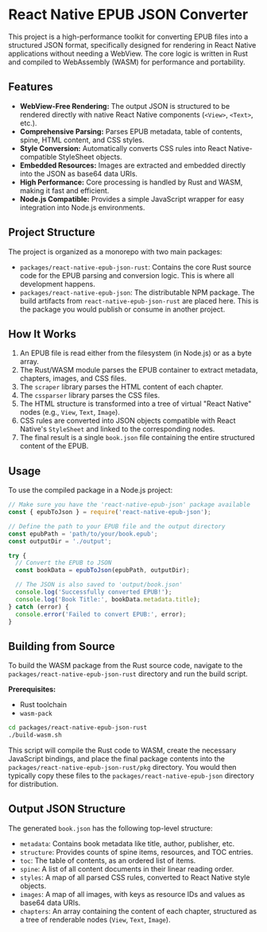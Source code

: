 # React Native EPUB JSON Converter

This project is a high-performance toolkit for converting EPUB files into a structured JSON format, specifically designed for rendering in React Native applications without needing a WebView. The core logic is written in Rust and compiled to WebAssembly (WASM) for performance and portability.

## Features

- **WebView-Free Rendering:** The output JSON is structured to be rendered directly with native React Native components (`<View>`, `<Text>`, etc.).
- **Comprehensive Parsing:** Parses EPUB metadata, table of contents, spine, HTML content, and CSS styles.
- **Style Conversion:** Automatically converts CSS rules into React Native-compatible StyleSheet objects.
- **Embedded Resources:** Images are extracted and embedded directly into the JSON as base64 data URIs.
- **High Performance:** Core processing is handled by Rust and WASM, making it fast and efficient.
- **Node.js Compatible:** Provides a simple JavaScript wrapper for easy integration into Node.js environments.

## Project Structure

The project is organized as a monorepo with two main packages:

- `packages/react-native-epub-json-rust`: Contains the core Rust source code for the EPUB parsing and conversion logic. This is where all development happens.
- `packages/react-native-epub-json`: The distributable NPM package. The build artifacts from `react-native-epub-json-rust` are placed here. This is the package you would publish or consume in another project.

## How It Works

1.  An EPUB file is read either from the filesystem (in Node.js) or as a byte array.
2.  The Rust/WASM module parses the EPUB container to extract metadata, chapters, images, and CSS files.
3.  The `scraper` library parses the HTML content of each chapter.
4.  The `cssparser` library parses the CSS files.
5.  The HTML structure is transformed into a tree of virtual "React Native" nodes (e.g., `View`, `Text`, `Image`).
6.  CSS rules are converted into JSON objects compatible with React Native's `StyleSheet` and linked to the corresponding nodes.
7.  The final result is a single `book.json` file containing the entire structured content of the EPUB.

## Usage

To use the compiled package in a Node.js project:

```javascript
// Make sure you have the 'react-native-epub-json' package available
const { epubToJson } = require('react-native-epub-json');

// Define the path to your EPUB file and the output directory
const epubPath = 'path/to/your/book.epub';
const outputDir = './output';

try {
  // Convert the EPUB to JSON
  const bookData = epubToJson(epubPath, outputDir);

  // The JSON is also saved to 'output/book.json'
  console.log('Successfully converted EPUB!');
  console.log('Book Title:', bookData.metadata.title);
} catch (error) {
  console.error('Failed to convert EPUB:', error);
}
```

## Building from Source

To build the WASM package from the Rust source code, navigate to the `packages/react-native-epub-json-rust` directory and run the build script.

**Prerequisites:**
- Rust toolchain
- `wasm-pack`

```bash
cd packages/react-native-epub-json-rust
./build-wasm.sh
```

This script will compile the Rust code to WASM, create the necessary JavaScript bindings, and place the final package contents into the `packages/react-native-epub-json-rust/pkg` directory. You would then typically copy these files to the `packages/react-native-epub-json` directory for distribution.

## Output JSON Structure

The generated `book.json` has the following top-level structure:

- `metadata`: Contains book metadata like title, author, publisher, etc.
- `structure`: Provides counts of spine items, resources, and TOC entries.
- `toc`: The table of contents, as an ordered list of items.
- `spine`: A list of all content documents in their linear reading order.
- `styles`: A map of all parsed CSS rules, converted to React Native style objects.
- `images`: A map of all images, with keys as resource IDs and values as base64 data URIs.
- `chapters`: An array containing the content of each chapter, structured as a tree of renderable nodes (`View`, `Text`, `Image`).
